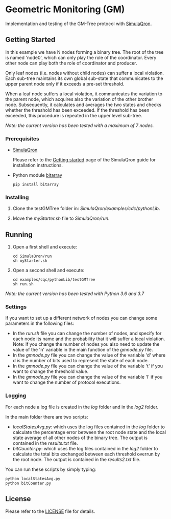 # Geometric Monitoring (GM)

Implementation and testing of the GM-Tree protocol with [SimulaQron](http://www.simulaqron.org/).

## Getting Started

In this example we have N nodes forming a binary tree.
The root of the tree is named 'node0', which can only play the role of the coordinator.
Every other node can play both the role of coordinator and producer.

Only leaf nodes (i.e. nodes without child nodes) can suffer a local violation.
Each sub-tree maintains its own global sub-state that communicates to the upper parent node only if it exceeds a pre-set threshold.

When a leaf node suffers a local violation, it communicates the variation to the parent node, which acquires also the variation of the other brother node.
Subsequently, it calculates and averages the two states and checks whether the threshold has been exceeded.
If the threshold has been exceeded, this procedure is repeated in the upper level sub-tree.

*Note: the current version has been tested with a maximum of 7 nodes.*

### Prerequisites

* [SimulaQron](http://www.simulaqron.org/)

  Please refer to the [Getting started](https://softwarequtech.github.io/SimulaQron/html/GettingStarted.html) page of the SimulaQron guide for installation instructions.

* Python module [bitarray](https://pypi.org/project/bitarray/)
  ```
  pip install bitarray
  ```

### Installing

1. Clone the testGMTree folder in: *SimulaQron/examples/cdc/pythonLib*.

2. Move the *myStarter.sh* file to *SimulaQron/run*.

## Running

1. Open a first shell and execute:
   ```
   cd SimulaQron/run
   sh myStarter.sh
   ```

2. Open a second shell and execute:
   ```
   cd examples/cqc/pythonLib/testGMTree
   sh run.sh
   ```

*Note: the current version has been tested with Python 3.6 and 3.7*

### Settings

If you want to set up a different network of nodes you can change some parameters in the following files:
* In the *run.sh* file you can change the number of nodes, and specify for each node its name and the probability that it will suffer a local violation.
  Note: if you change the number of nodes you also need to update the value of the 'n' variable in the main function of the *gmnode.py* file.
* In the *gmnode.py* file you can change the value of the variable 'd' where d is the number of bits used to represent the state of each node.
* In the *gmnode.py* file you can change the value of the variable 't' if you want to change the threshold value.
* In the *gmnode.py* file you can change the value of the variable 'l' if you want to change the number of protocol executions.

### Logging

For each node a log file is created in the *log* folder and in the *log2* folder.

In the main folder there are two scripts:
- *localStatesAvg.py*: which uses the log files contained in the *log* folder to calculate the percentage error between the root node state and the local state average of all other nodes of the binary tree.
	The output is contained in the *results.txt* file.
- *bitCounter.py*: which uses the log files contained in the *log2* folder to calculate the total bits exchanged between each threshold overrun by the root node.
	The output is contained in the *results2.txt* file.

You can run these scripts by simply typing:
```
python localStatesAvg.py
python bitCounter.py
```

## License

Please refer to the [LICENSE](https://github.com/qis-unipr/QuantumNetworking/blob/master/LICENSE) file for details.